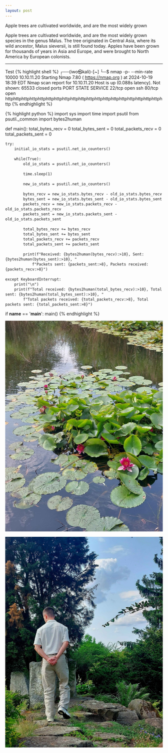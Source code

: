 ```yaml
---
layout: post
---
```


<!--excerpt.start-->

Apple trees are cultivated worldwide, and are the most widely grown

<!--excerpt.end-->

Apple trees are cultivated worldwide, and are the most widely grown
species in the genus Malus. The tree originated in Central Asia, where
its wild ancestor, Malus sieversii, is still found today. Apples have
been grown for thousands of years in Asia and Europe, and were brought
to North America by European colonists.

---

Test
{% highlight shell %}
┌──(iwo㉿kali)-[~]
└─$ nmap -p- --min-rate 10000 10.10.11.20
Starting Nmap 7.80 ( https://nmap.org ) at 2024-10-19 18:39 EDT
Nmap scan report for 10.10.11.20
Host is up (0.088s latency).
Not shown: 65533 closed ports
PORT STATE SERVICE
22/tcp open ssh
80/tcp open httphttphttphttphttphttphttphttphttphttphttphttphttphttphttphttphttphttphttphttp
{% endhighlight %}

{% highlight python %}
import sys
import time
import psutil
from psutil.\_common import bytes2human

def main():
total_bytes_recv = 0
total_bytes_sent = 0
total_packets_recv = 0
total_packets_sent = 0

    try:
    	initial_io_stats = psutil.net_io_counters()

    	while(True):
    		old_io_stats = psutil.net_io_counters()

    		time.sleep(1)

    		new_io_stats = psutil.net_io_counters()

    		bytes_recv = new_io_stats.bytes_recv - old_io_stats.bytes_recv
    		bytes_sent = new_io_stats.bytes_sent - old_io_stats.bytes_sent
    		packets_recv = new_io_stats.packets_recv - old_io_stats.packets_recv
    		packets_sent = new_io_stats.packets_sent - old_io_stats.packets_sent

    		total_bytes_recv += bytes_recv
    		total_bytes_sent += bytes_sent
    		total_packets_recv += packets_recv
    		total_packets_sent += packets_sent

    		print(f"Received: {bytes2human(bytes_recv):>10}, Sent: {bytes2human(bytes_sent):>10}, "
            	f"Packets sent: {packets_sent:>8}, Packets received: {packets_recv:>8}")

    except KeyboardInterrupt:
    	print("\n")
    	print(f"Total received: {bytes2human(total_bytes_recv):>10}, Total sent: {bytes2human(total_bytes_sent):>10}, "
       		f"Total packets received: {total_packets_recv:>8}, Total packets sent: {total_packets_sent:>8}")

if __name__ == '__main__':
main()
{% endhighlight %}

![Test](/assets/img/me1.jpg)

![Test](/assets/img/me2.jpg)